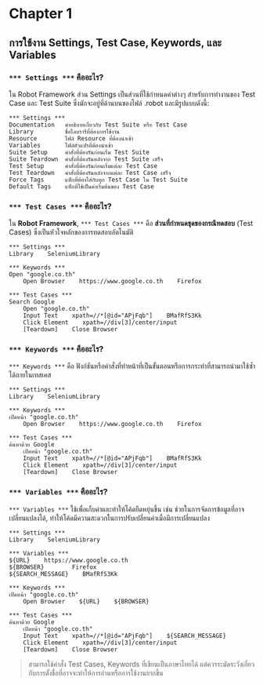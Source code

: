 Chapter 1
===============

การใช้งาน Settings, Test Case, Keywords, และ Variables
---------------

### `*** Settings ***` คืออะไร?  
ใน Robot Framework ส่วน Settings เป็นส่วนที่ใช้กำหนดค่าต่างๆ สำหรับการทำงานของ Test Case และ Test Suite ซึ่งมักจะอยู่ที่ด้านบนของไฟล์ .robot และมีรูปแบบดังนี้:

```robot
*** Settings ***
Documentation   คำอธิบายเกี่ยวกับ Test Suite หรือ Test Case
Library         ชื่อไลบรารีที่ต้องการใช้งาน
Resource        ไฟล์ Resource ที่ต้องนำเข้า
Variables       ไฟล์ตัวแปรที่ต้องนำเข้า
Suite Setup     คำสั่งที่ต้องรันก่อนเริ่ม Test Suite
Suite Teardown  คำสั่งที่ต้องรันหลังจาก Test Suite เสร็จ
Test Setup      คำสั่งที่ต้องรันก่อนเริ่มแต่ละ Test Case
Test Teardown   คำสั่งที่ต้องรันหลังจากแต่ละ Test Case เสร็จ
Force Tags      แท็กที่ต้องใส่กับทุก Test Case ใน Test Suite
Default Tags    แท็กที่ใช้เป็นค่าเริ่มต้นของ Test Case
```


### `*** Test Cases ***` คืออะไร?  
ใน **Robot Framework**, `*** Test Cases ***` คือ **ส่วนที่กำหนดชุดของกรณีทดสอบ** (Test Cases) ซึ่งเป็นหัวใจหลักของการทดสอบอัตโนมัติ  

```robot
*** Settings ***
Library    SeleniumLibrary

*** Keywords ***
Open "google.co.th"
    Open Browser    https://www.google.co.th    Firefox

*** Test Cases ***
Search Google
    Open "google.co.th"
    Input Text    xpath=//*[@id="APjFqb"]    BMafRfS3Kk
    Click Element    xpath=//div[3]/center/input
    [Teardown]    Close Browser
```

### `*** Keywords ***` คืออะไร?  
`*** Keywords ***` คือ ฟังก์ชันหรือคำสั่งที่ทำหน้าที่เป็นขั้นตอนหรือการกระทำที่สามารถนำมาใช้ซ้ำได้ภายในเทสเคส

```robot
*** Settings ***
Library    SeleniumLibrary

*** Keywords ***
เปิดหน้า "google.co.th"
    Open Browser    https://www.google.co.th    Firefox

*** Test Cases ***
ค้นหาด้วย Google
    เปิดหน้า "google.co.th"
    Input Text    xpath=//*[@id="APjFqb"]    BMafRfS3Kk
    Click Element    xpath=//div[3]/center/input
    [Teardown]    Close Browser
```

### `*** Variables ***` คืออะไร?  
`*** Variables ***` ใช้เพื่อเก็บค่าและทำให้โค้ดยืดหยุ่นขึ้น เช่น ช่วยในการจัดการข้อมูลที่อาจเปลี่ยนแปลงได้, ทำให้โค้ดมีความสะดวกในการปรับเปลี่ยนค่าเมื่อมีการเปลี่ยนแปลง

```robot
*** Settings ***
Library    SeleniumLibrary

*** Variables ***
${URL}    https://www.google.co.th
${BROWSER}        Firefox
${SEARCH_MESSAGE}    BMafRfS3Kk

*** Keywords ***
เปิดหน้า "google.co.th"
    Open Browser    ${URL}    ${BROWSER} 

*** Test Cases ***
ค้นหาด้วย Google
    เปิดหน้า "google.co.th"
    Input Text    xpath=//*[@id="APjFqb"]    ${SEARCH_MESSAGE}
    Click Element    xpath=//div[3]/center/input
    [Teardown]    Close Browser
```

> สามารถใช้คำสั่ง Test Cases, Keywords ที่เขียนเป็นภาษาไทยได้ แต่ควรระมัดระวังเกี่ยวกับการตั้งชื่อที่อาจจะทำให้การอ่านหรือการใช้งานยากขึ้น
